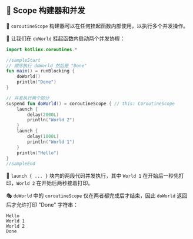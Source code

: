 ## 🌟 Scope 构建器和并发

🚀 `coroutineScope` 构建器可以在任何挂起函数内部使用，以执行多个并发操作。

🔄 让我们在 `doWorld` 挂起函数内启动两个并发协程：

```kotlin
import kotlinx.coroutines.*

//sampleStart
// 顺序执行 doWorld 然后是 "Done"
fun main() = runBlocking {
    doWorld()
    println("Done")
}

// 并发执行两个部分
suspend fun doWorld() = coroutineScope { // this: CoroutineScope
    launch {
        delay(2000L)
        println("World 2")
    }
    launch {
        delay(1000L)
        println("World 1")
    }
    println("Hello")
}
//sampleEnd
```


🌈 `launch { ... }` 块内的两段代码并发执行，其中 `World 1` 在开始后一秒先打印，`World 2` 在开始后两秒接着打印。

🎭 `doWorld` 中的 `coroutineScope` 仅在两者都完成后才结束，因此 `doWorld` 返回后才允许打印 "Done" 字符串：

```text
Hello
World 1
World 2
Done
```